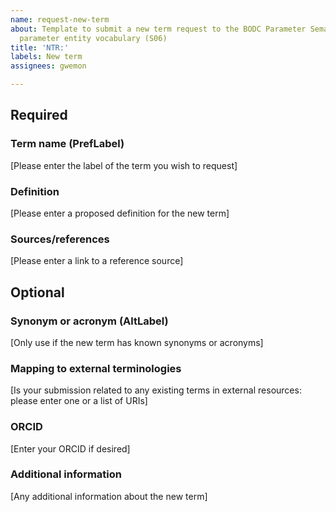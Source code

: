 ```yaml
---
name: request-new-term
about: Template to submit a new term request to the BODC Parameter Semantic Model
  parameter entity vocabulary (S06)
title: 'NTR:'
labels: New term
assignees: gwemon

---
```


## Required
### Term name (PrefLabel)
[Please enter the label of the term you wish to request]
### Definition
[Please enter a proposed definition for the new term] 
### Sources/references
[Please enter a link to a reference source]

## Optional
### Synonym or acronym (AltLabel)
[Only use if the new term has known synonyms or acronyms]
### Mapping to external terminologies
[Is your submission related to any existing terms in external resources: please enter one or a list of URIs]
### ORCID
[Enter your ORCID if desired]
### Additional information
[Any additional information about the new term]
